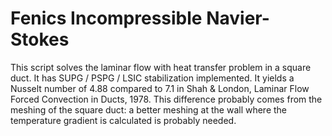 # Fenics Incompressible Navier-Stokes
This script solves the laminar flow with heat transfer problem in a square duct.
It has SUPG / PSPG / LSIC stabilization implemented.
It yields a Nusselt number of 4.88 compared to 7.1 in Shah & London, Laminar Flow Forced Convection in Ducts, 1978.
This difference probably comes from the meshing of the square duct: a better meshing at the wall where the temperature gradient is calculated is probably needed.

